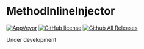 # MethodInlineInjector

[![AppVeyor](https://ci.appveyor.com/api/projects/status/c0ywljxyr81rwgxp?svg=true)](https://ci.appveyor.com/project/LostPolygon/methodinlineinjector)
[![GitHub license](https://img.shields.io/badge/license-MIT-blue.svg)](https://raw.githubusercontent.com/LostPolygon/MethodInlineInjector/master/LICENSE)
[![Github All Releases](https://img.shields.io/github/downloads/LostPolygon/MethodInlineInjector/total.svg)](https://github.com/LostPolygon/MethodInlineInjector/releases)

Under development
